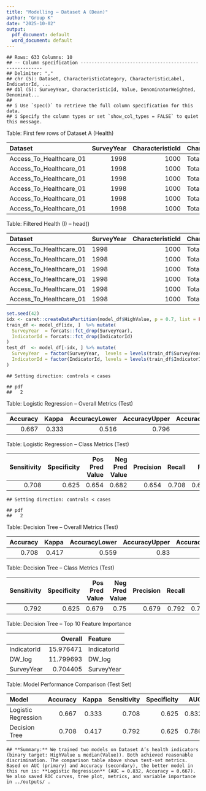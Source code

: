```yaml
---
title: "Modelling – Dataset A (Dean)"
author: "Group K"
date: "2025-10-02"
output:
  pdf_document: default
  word_document: default
---
```






```
## Rows: 633 Columns: 10
## -- Column specification --------------------------------------------------------
## Delimiter: ","
## chr (5): Dataset, CharacteristicCategory, CharacteristicLabel, IndicatorId, ...
## dbl (5): SurveyYear, CharacteristicId, Value, DenominatorWeighted, Denominat...
## 
## i Use `spec()` to retrieve the full column specification for this data.
## i Specify the column types or set `show_col_types = FALSE` to quiet this message.
```



Table: First few rows of Dataset A (Health)

|Dataset                 | SurveyYear| CharacteristicId|CharacteristicCategory |CharacteristicLabel |IndicatorId   |IndicatorType | Value| DenominatorWeighted| DenominatorUnweighted|
|:-----------------------|----------:|----------------:|:----------------------|:-------------------|:-------------|:-------------|-----:|-------------------:|---------------------:|
|Access_To_Healthcare_01 |       1998|             1000|Total                  |Total               |RH_ANCP_W_DOC |I             |  28.5|                2871|                  2903|
|Access_To_Healthcare_01 |       1998|             1000|Total                  |Total               |RH_ANCP_W_DOC |I             |  30.0|                4122|                  4148|
|Access_To_Healthcare_01 |       1998|             1000|Total                  |Total               |RH_ANCP_W_DOC |I             |  27.3|                2010|                  2041|
|Access_To_Healthcare_01 |       1998|             1000|Total                  |Total               |RH_ANCP_W_NRS |I             |  66.6|                2871|                  2903|
|Access_To_Healthcare_01 |       1998|             1000|Total                  |Total               |RH_ANCP_W_NRS |I             |  65.0|                4122|                  4148|
|Access_To_Healthcare_01 |       1998|             1000|Total                  |Total               |RH_ANCP_W_NRS |I             |  68.4|                2010|                  2041|



Table: Filtered Health (I) – head()

|Dataset                 |SurveyYear | CharacteristicId|CharacteristicCategory |CharacteristicLabel |IndicatorId   |IndicatorType | Value| DenominatorWeighted| DenominatorUnweighted|
|:-----------------------|:----------|----------------:|:----------------------|:-------------------|:-------------|:-------------|-----:|-------------------:|---------------------:|
|Access_To_Healthcare_01 |1998       |             1000|Total                  |Total               |RH_ANCP_W_DOC |I             |  28.5|                2871|                  2903|
|Access_To_Healthcare_01 |1998       |             1000|Total                  |Total               |RH_ANCP_W_DOC |I             |  30.0|                4122|                  4148|
|Access_To_Healthcare_01 |1998       |             1000|Total                  |Total               |RH_ANCP_W_DOC |I             |  27.3|                2010|                  2041|
|Access_To_Healthcare_01 |1998       |             1000|Total                  |Total               |RH_ANCP_W_NRS |I             |  66.6|                2871|                  2903|
|Access_To_Healthcare_01 |1998       |             1000|Total                  |Total               |RH_ANCP_W_NRS |I             |  65.0|                4122|                  4148|
|Access_To_Healthcare_01 |1998       |             1000|Total                  |Total               |RH_ANCP_W_NRS |I             |  68.4|                2010|                  2041|




``` r
set.seed(42)
idx <- caret::createDataPartition(model_df$HighValue, p = 0.7, list = FALSE)
train_df <- model_df[idx, ]  %>% mutate(
  SurveyYear  = forcats::fct_drop(SurveyYear),
  IndicatorId = forcats::fct_drop(IndicatorId)
)
test_df  <- model_df[-idx, ] %>% mutate(
  SurveyYear  = factor(SurveyYear,  levels = levels(train_df$SurveyYear)),
  IndicatorId = factor(IndicatorId, levels = levels(train_df$IndicatorId))
)
```


```
## Setting direction: controls < cases
```

```
## pdf 
##   2
```



Table: Logistic Regression – Overall Metrics (Test)

| Accuracy| Kappa| AccuracyLower| AccuracyUpper| AccuracyNull| AccuracyPValue| McnemarPValue|
|--------:|-----:|-------------:|-------------:|------------:|--------------:|-------------:|
|    0.667| 0.333|         0.516|         0.796|          0.5|          0.015|         0.803|



Table: Logistic Regression – Class Metrics (Test)

| Sensitivity| Specificity| Pos Pred Value| Neg Pred Value| Precision| Recall|   F1| Prevalence| Detection Rate| Detection Prevalence| Balanced Accuracy|
|-----------:|-----------:|--------------:|--------------:|---------:|------:|----:|----------:|--------------:|--------------------:|-----------------:|
|       0.708|       0.625|          0.654|          0.682|     0.654|  0.708| 0.68|        0.5|          0.354|                0.542|             0.667|


```
## Setting direction: controls < cases
```

```
## pdf 
##   2
```



Table: Decision Tree – Overall Metrics (Test)

| Accuracy| Kappa| AccuracyLower| AccuracyUpper| AccuracyNull| AccuracyPValue| McnemarPValue|
|--------:|-----:|-------------:|-------------:|------------:|--------------:|-------------:|
|    0.708| 0.417|         0.559|          0.83|          0.5|          0.003|         0.423|



Table: Decision Tree – Class Metrics (Test)

| Sensitivity| Specificity| Pos Pred Value| Neg Pred Value| Precision| Recall|    F1| Prevalence| Detection Rate| Detection Prevalence| Balanced Accuracy|
|-----------:|-----------:|--------------:|--------------:|---------:|------:|-----:|----------:|--------------:|--------------------:|-----------------:|
|       0.792|       0.625|          0.679|           0.75|     0.679|  0.792| 0.731|        0.5|          0.396|                0.583|             0.708|



Table: Decision Tree – Top 10 Feature Importance

|            |   Overall|Feature     |
|:-----------|---------:|:-----------|
|IndicatorId | 15.976471|IndicatorId |
|DW_log      | 11.799693|DW_log      |
|SurveyYear  |  0.704405|SurveyYear  |


Table: Model Performance Comparison (Test Set)

|Model               | Accuracy| Kappa| Sensitivity| Specificity|   AUC|
|:-------------------|--------:|-----:|-----------:|-----------:|-----:|
|Logistic Regression |    0.667| 0.333|       0.708|       0.625| 0.832|
|Decision Tree       |    0.708| 0.417|       0.792|       0.625| 0.786|



```
## **Summary:** We trained two models on Dataset A’s health indicators (binary target: HighValue ≥ median(Value)). Both achieved reasonable discrimination. The comparison table above shows test-set metrics. Based on AUC (primary) and Accuracy (secondary), the better model in this run is: **Logistic Regression** (AUC = 0.832, Accuracy = 0.667). We also saved ROC curves, tree plot, metrics, and variable importance in ../outputs/ .
```
